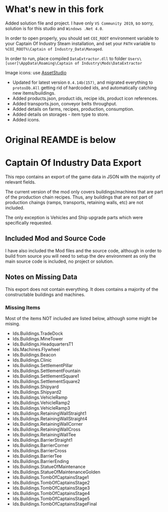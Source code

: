 # What's new in this fork

Added solution file and project. I have only `VS Community 2019`, so sorry, solution is for this studio and `Windows .Net 4.0`.

In order to open properly, you should set `COI_ROOT` environment variable to your Captain Of Industry Steam installation, and set your `PATH` variable to `%COI_ROOT%\Captain of Industry_Data\Managed`.

In order to run, place compiled `DataExtractor.dll` to folder `Users\[user]\AppData\Roaming\Captain of Industry\Mods\DataExtractor`

Image icons: use [AssetStudio](https://github.com/Perfare/AssetStudio)

- Updated for latest version `0.4.14b(157)`, and migrated everything to `protosDb.All` getting rid of hardcoded ids, and automatically catching new items/buildings.
- Added products.json, product ids, recipe ids, product icon references.
- Added transports.json, conveyor belts throughput.
- Added details on farms, recipes, production, consumption.
- Added details on storages - item type to store.
- Added icons.

# Original REAMDE is below

# Captain Of Industry Data Export

This repo contains an export of the game data in JSON with the majority of relevant fields.

The current version of the mod only covers buildings/machines that are part of the production chain recipes. Thus, any buildings that are not part of production chaings (ramps, transports, retaining walls, etc) are not included.

The only exception is Vehicles and Ship upgrade parts which were specifically requested.

## Included Mod and Source Code

I have also included the Mod files and the source code, although in order to build from source you will need to setup the dev environment as only the main source code is included, no project or solution.

## Notes on Missing Data

This export does not contain everything. It does contains a majority of the constructable buildings and machines. 

### Missing Items

Most of the items NOT included are listed below, although some might be mising.

 * Ids.Buildings.TradeDock
 * Ids.Buildings.MineTower
 * Ids.Buildings.HeadquartersT1
 * Ids.Machines.Flywheel
 * Ids.Buildings.Beacon
 * Ids.Buildings.Clinic
 * Ids.Buildings.SettlementPillar
 * Ids.Buildings.SettlementFountain
 * Ids.Buildings.SettlementSquare1
 * Ids.Buildings.SettlementSquare2
 * Ids.Buildings.Shipyard
 * Ids.Buildings.Shipyard2
 * Ids.Buildings.VehicleRamp
 * Ids.Buildings.VehicleRamp2
 * Ids.Buildings.VehicleRamp3
 * Ids.Buildings.RetainingWallStraight1
 * Ids.Buildings.RetainingWallStraight4
 * Ids.Buildings.RetainingWallCorner
 * Ids.Buildings.RetainingWallCross
 * Ids.Buildings.RetainingWallTee
 * Ids.Buildings.BarrierStraight1
 * Ids.Buildings.BarrierCorner
 * Ids.Buildings.BarrierCross
 * Ids.Buildings.BarrierTee
 * Ids.Buildings.BarrierEnding
 * Ids.Buildings.StatueOfMaintenance
 * Ids.Buildings.StatueOfMaintenanceGolden
 * Ids.Buildings.TombOfCaptainsStage1
 * Ids.Buildings.TombOfCaptainsStage2
 * Ids.Buildings.TombOfCaptainsStage3
 * Ids.Buildings.TombOfCaptainsStage4
 * Ids.Buildings.TombOfCaptainsStage5
 * Ids.Buildings.TombOfCaptainsStageFinal